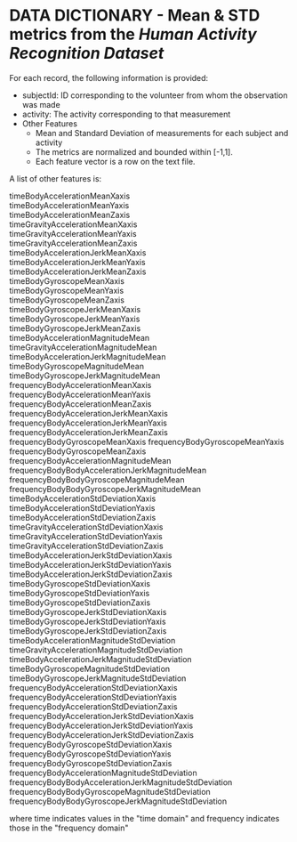 **DATA DICTIONARY** - Mean & STD metrics from the *Human Activity Recognition Dataset*
======================================================================================

For each record, the following information is provided:

- subjectId: ID corresponding to the volunteer from whom the observation was made
- activity: The activity corresponding to that measurement
- Other Features
  * Mean and Standard Deviation of measurements for each subject and activity
  * The metrics are normalized and bounded within [-1,1].
  * Each feature vector is a row on the text file.

A list of other features is:

timeBodyAccelerationMeanXaxis	
timeBodyAccelerationMeanYaxis	
timeBodyAccelerationMeanZaxis	
timeGravityAccelerationMeanXaxis	
timeGravityAccelerationMeanYaxis	
timeGravityAccelerationMeanZaxis	
timeBodyAccelerationJerkMeanXaxis	
timeBodyAccelerationJerkMeanYaxis	
timeBodyAccelerationJerkMeanZaxis	
timeBodyGyroscopeMeanXaxis	
timeBodyGyroscopeMeanYaxis	
timeBodyGyroscopeMeanZaxis	
timeBodyGyroscopeJerkMeanXaxis	
timeBodyGyroscopeJerkMeanYaxis	
timeBodyGyroscopeJerkMeanZaxis	
timeBodyAccelerationMagnitudeMean	
timeGravityAccelerationMagnitudeMean	
timeBodyAccelerationJerkMagnitudeMean	
timeBodyGyroscopeMagnitudeMean	
timeBodyGyroscopeJerkMagnitudeMean	
frequencyBodyAccelerationMeanXaxis	
frequencyBodyAccelerationMeanYaxis	
frequencyBodyAccelerationMeanZaxis	
frequencyBodyAccelerationJerkMeanXaxis	
frequencyBodyAccelerationJerkMeanYaxis	
frequencyBodyAccelerationJerkMeanZaxis	
frequencyBodyGyroscopeMeanXaxis	
frequencyBodyGyroscopeMeanYaxis	
frequencyBodyGyroscopeMeanZaxis	
frequencyBodyAccelerationMagnitudeMean	
frequencyBodyBodyAccelerationJerkMagnitudeMean	
frequencyBodyBodyGyroscopeMagnitudeMean	
frequencyBodyBodyGyroscopeJerkMagnitudeMean	
timeBodyAccelerationStdDeviationXaxis	
timeBodyAccelerationStdDeviationYaxis	
timeBodyAccelerationStdDeviationZaxis	
timeGravityAccelerationStdDeviationXaxis	
timeGravityAccelerationStdDeviationYaxis	
timeGravityAccelerationStdDeviationZaxis	
timeBodyAccelerationJerkStdDeviationXaxis	
timeBodyAccelerationJerkStdDeviationYaxis	
timeBodyAccelerationJerkStdDeviationZaxis	
timeBodyGyroscopeStdDeviationXaxis	
timeBodyGyroscopeStdDeviationYaxis	
timeBodyGyroscopeStdDeviationZaxis	
timeBodyGyroscopeJerkStdDeviationXaxis	
timeBodyGyroscopeJerkStdDeviationYaxis	
timeBodyGyroscopeJerkStdDeviationZaxis	
timeBodyAccelerationMagnitudeStdDeviation	
timeGravityAccelerationMagnitudeStdDeviation	
timeBodyAccelerationJerkMagnitudeStdDeviation	
timeBodyGyroscopeMagnitudeStdDeviation	
timeBodyGyroscopeJerkMagnitudeStdDeviation	
frequencyBodyAccelerationStdDeviationXaxis	
frequencyBodyAccelerationStdDeviationYaxis	
frequencyBodyAccelerationStdDeviationZaxis	
frequencyBodyAccelerationJerkStdDeviationXaxis	
frequencyBodyAccelerationJerkStdDeviationYaxis	
frequencyBodyAccelerationJerkStdDeviationZaxis	
frequencyBodyGyroscopeStdDeviationXaxis	
frequencyBodyGyroscopeStdDeviationYaxis	
frequencyBodyGyroscopeStdDeviationZaxis	
frequencyBodyAccelerationMagnitudeStdDeviation	
frequencyBodyBodyAccelerationJerkMagnitudeStdDeviation	
frequencyBodyBodyGyroscopeMagnitudeStdDeviation	
frequencyBodyBodyGyroscopeJerkMagnitudeStdDeviation

where time indicates values in the "time domain" and frequency indicates those in the "frequency domain"
